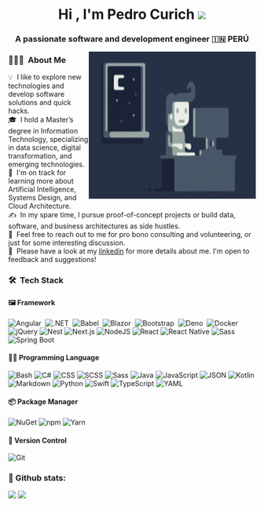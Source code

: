 <h1 align="center">Hi , I'm Pedro Curich <img src="https://media.giphy.com/media/hvRJCLFzcasrR4ia7z/giphy.gif" width="35"></h1>
<h3 align="center">A passionate software and development engineer &#127470;&#127475 PERÚ</h3>

<img alt="Night Coding" src="https://raw.githubusercontent.com/AVS1508/AVS1508/master/assets/Night-Coding.gif" height="300" width="340" align="right"/>

### 👨🏻‍💻 &nbsp;About Me

💡 &nbsp;I like to explore new technologies and develop software solutions and quick hacks.\
🎓 &nbsp;I hold a Master’s degree in Information Technology, specializing in data science, digital transformation, and emerging technologies.\
🌱 &nbsp;I'm on track for learning more about Artificial Intelligence, Systems Design, and Cloud Architecture.\
✍️ &nbsp;In my spare time, I pursue proof-of-concept projects or build data, software, and business architectures as side hustles.\
💬 &nbsp;Feel free to reach out to me for pro bono consulting and volunteering, or just for some interesting discussion.\
📄 &nbsp;Please have a look at my [linkedin](https://www.linkedin.com/in/pedro-curich-gonzales/]) for more details about me. I'm open to feedback and suggestions!


### 🛠 &nbsp;Tech Stack

#### 🖼️ Framework
![Angular](https://img.shields.io/badge/Angular-%23DD0031.svg?logo=angular&logoColor=white)&nbsp;
![.NET](https://img.shields.io/badge/.NET-512BD4?logo=dotnet&logoColor=fff)&nbsp;
![Babel](https://img.shields.io/badge/Babel-F9DC3E?logo=babel&logoColor=000)&nbsp;
![Blazor](https://img.shields.io/badge/Blazor-512BD4?logo=blazor&logoColor=fff)&nbsp;
![Bootstrap](https://img.shields.io/badge/Bootstrap-7952B3?logo=bootstrap&logoColor=fff)&nbsp;
![Deno](https://img.shields.io/badge/Deno-000?logo=deno&logoColor=fff)&nbsp;
![Docker](https://img.shields.io/badge/Docker-2496ED?logo=docker&logoColor=fff)&nbsp;
![jQuery](https://img.shields.io/badge/jQuery-0769AD?logo=jquery&logoColor=fff)
![Nest](https://img.shields.io/badge/Nest.js-%23E0234E.svg?logo=nestjs&logoColor=white)
![Next.js](https://img.shields.io/badge/Next.js-black?logo=next.js&logoColor=white)
![NodeJS](https://img.shields.io/badge/Node.js-6DA55F?logo=node.js&logoColor=white)
![React](https://img.shields.io/badge/React-%2320232a.svg?logo=react&logoColor=%2361DAFB)
![React Native](https://img.shields.io/badge/React_Native-%2320232a.svg?logo=react&logoColor=%2361DAFB)
![Sass](https://img.shields.io/badge/Sass-C69?logo=sass&logoColor=fff)
![Spring Boot](https://img.shields.io/badge/Spring%20Boot-6DB33F?logo=springboot&logoColor=fff)

#### 🧑‍💻 Programming Language
![Bash](https://img.shields.io/badge/Bash-4EAA25?logo=gnubash&logoColor=fff)
![C#](https://custom-icon-badges.demolab.com/badge/C%23-%23239120.svg?logo=cshrp&logoColor=white)
![CSS](https://img.shields.io/badge/CSS-1572B6?logo=css3&logoColor=fff)
![SCSS](https://img.shields.io/badge/SCSS-1572B6?logo=css3&logoColor=fff)
![Sass](https://img.shields.io/badge/Sass-C69?logo=sass&logoColor=fff)
![Java](https://img.shields.io/badge/Java-%23ED8B00.svg?logo=openjdk&logoColor=white)
![JavaScript](https://img.shields.io/badge/JavaScript-F7DF1E?logo=javascript&logoColor=000)
![JSON](https://img.shields.io/badge/JSON-000?logo=json&logoColor=fff)
![Kotlin](https://img.shields.io/badge/Kotlin-%237F52FF.svg?logo=kotlin&logoColor=white)
![Markdown](https://img.shields.io/badge/Markdown-%23000000.svg?logo=markdown&logoColor=white)
![Python](https://img.shields.io/badge/Python-3776AB?logo=python&logoColor=fff)
![Swift](https://img.shields.io/badge/Swift-F54A2A?logo=swift&logoColor=white)
![TypeScript](https://img.shields.io/badge/TypeScript-3178C6?logo=typescript&logoColor=fff)
![YAML](https://img.shields.io/badge/YAML-CB171E?logo=yaml&logoColor=fff)


#### 📦 Package Manager
![NuGet](https://img.shields.io/badge/NuGet-004880?logo=nuget&logoColor=fff)
![npm](https://img.shields.io/badge/npm-CB3837?logo=npm&logoColor=fff)
![Yarn](https://img.shields.io/badge/Yarn-2C8EBB?logo=yarn&logoColor=fff)

#### 🔖 Version Control
![Git](https://img.shields.io/badge/Git-F05032?logo=git&logoColor=fff)

 
### 💼 Github stats:</h2> 
[![](https://github-readme-stats.vercel.app/api?username=pcurich&show_icons=true&theme=tokyonight&hide_border=true&locale=en)](https://github.com/pcurich)
[![](https://github-readme-streak-stats.herokuapp.com/?user=pcurich&theme=material-palenight)](https://github.com/pcurich)



